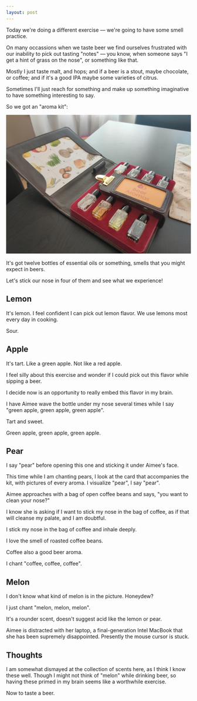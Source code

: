 ```yaml
---
layout: post
---
```


Today we're doing a different exercise &mdash;
we're going to have some smell practice.

On many occassions when we taste beer we find ourselves frustrated with our inability to
pick out tasting "notes" &mdash; you know, when someone says "I get a hint of grass on the nose",
or something like that.

Mostly I just taste malt, and hops;
and if a beer is a stout, maybe chocolate, or coffee;
and if it's a good IPA maybe some varieties of citrus.

Sometimes I'll just reach for something and make up something imaginative to have something interesting to say.

So we got an "aroma kit":

<img class="beer-photo" src="/beer/images/2021-04-27-aromaster-beer-aromas-1.jpg"/>

It's got twelve bottles of essential oils or something,
smells that you might expect in beers.

Let's stick our nose in four of them and see what we experience!


## Lemon

It's lemon.
I feel confident I can pick out lemon flavor.
We use lemons most every day in cooking.

Sour.


## Apple

It's tart.
Like a green apple.
Not like a red apple.

I feel silly about this exercise
and wonder if I could pick out this flavor while sipping a beer.

I decide now is an opportunity to really embed this flavor in my brain.

I have Aimee wave the bottle under my nose several times while I say
"green apple, green apple, green apple".

Tart and sweet.

Green apple, green apple, green apple.


## Pear

I say "pear" before opening this one and sticking it under Aimee's face.

This time while I am chanting pears,
I look at the card that accompanies the kit,
with pictures of every aroma.
I visualize "pear", I say "pear".

Aimee approaches with a bag of open coffee beans and says,
"you want to clean your nose?"

I know she is asking if I want to stick my nose in the bag of coffee,
as if that will cleanse my palate,
and I am doubtful.

I stick my nose in the bag of coffee and inhale deeply.

I love the smell of roasted coffee beans.

Coffee also a good beer aroma.

I chant "coffee, coffee, coffee".


## Melon

I don't know what kind of melon is in the picture.
Honeydew?

I just chant "melon, melon, melon".

It's a rounder scent, doesn't suggest acid like the lemon or pear.

Aimee is distracted with her laptop,
a final-generation Intel MacBook that she has been supremely disappointed.
Presently the mouse cursor is stuck.


## Thoughts

I am somewhat dismayed at the collection of scents here,
as I think I know these well.
Though I might not think of "melon" while drinking beer,
so having these primed in my brain seems like a worthwhile exercise.

Now to taste a beer.
